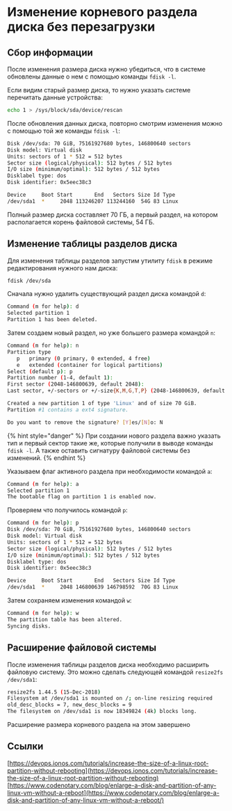 # Изменение корневого раздела диска без перезагрузки

## Сбор информации

После изменения размера диска нужно убедиться, что в системе обновлены данные о нем с помощью команды `fdisk -l`.

Если видим старый размер диска, то нужно указать системе перечитать данные устройства:

```bash
echo 1 > /sys/block/sda/device/rescan
```

После обновления данных диска, повторно смотрим изменения можно с помощью той же команды `fdisk -l`:

```bash
Disk /dev/sda: 70 GiB, 75161927680 bytes, 146800640 sectors
Disk model: Virtual disk
Units: sectors of 1 * 512 = 512 bytes
Sector size (logical/physical): 512 bytes / 512 bytes
I/O size (minimum/optimal): 512 bytes / 512 bytes
Disklabel type: dos
Disk identifier: 0x5eec38c3

Device     Boot Start       End   Sectors Size Id Type
/dev/sda1  *     2048 113246207 113244160  54G 83 Linux
```

Полный размер диска составляет 70 ГБ, а первый раздел, на котором располагается корень файловой системы, 54 ГБ.

## Изменение таблицы разделов диска

Для изменения таблицы разделов запустим утилиту `fdisk` в режиме редактирования нужного нам диска:

```bash
fdisk /dev/sda
```

Сначала нужно удалить существующий раздел диска командой `d`:

```bash
Command (m for help): d
Selected partition 1
Partition 1 has been deleted.
```

Затем создаем новый раздел, но уже большего размера командой `n`:

```bash
Command (m for help): n
Partition type
   p   primary (0 primary, 0 extended, 4 free)
   e   extended (container for logical partitions)
Select (default p): p
Partition number (1-4, default 1):
First sector (2048-146800639, default 2048):
Last sector, +/-sectors or +/-size{K,M,G,T,P} (2048-146800639, default 146800639):

Created a new partition 1 of type 'Linux' and of size 70 GiB.
Partition #1 contains a ext4 signature.

Do you want to remove the signature? [Y]es/[N]o: N
```

{% hint style="danger" %}
При создании нового раздела важно указать тип и первый сектор такие же, которые получили в выводе команды `fdisk -l`. А также оставить сигнатуру файловой системы без изменений.
{% endhint %}

Указываем флаг активного раздела при необходимости командой `a`:

```bash
Command (m for help): a
Selected partition 1
The bootable flag on partition 1 is enabled now.
```

Проверяем что получилось командой `p`:

```bash
Command (m for help): p
Disk /dev/sda: 70 GiB, 75161927680 bytes, 146800640 sectors
Disk model: Virtual disk
Units: sectors of 1 * 512 = 512 bytes
Sector size (logical/physical): 512 bytes / 512 bytes
I/O size (minimum/optimal): 512 bytes / 512 bytes
Disklabel type: dos
Disk identifier: 0x5eec38c3

Device     Boot Start       End   Sectors Size Id Type
/dev/sda1  *     2048 146800639 146798592  70G 83 Linux
```

Затем сохраняем изменения командой `w`:

```bash
Command (m for help): w
The partition table has been altered.
Syncing disks.
```

## Расширение файловой системы

После изменения таблицы разделов диска необходимо расширить файловую систему. Это можно сделать следующей командой `resize2fs /dev/sda1`:

```bash
resize2fs 1.44.5 (15-Dec-2018)
Filesystem at /dev/sda1 is mounted on /; on-line resizing required
old_desc_blocks = 7, new_desc_blocks = 9
The filesystem on /dev/sda1 is now 18349824 (4k) blocks long.
```

Расширение размера корневого раздела на этом завершено

## Ссылки

[https://devops.ionos.com/tutorials/increase-the-size-of-a-linux-root-partition-without-rebooting](https://devops.ionos.com/tutorials/increase-the-size-of-a-linux-root-partition-without-rebooting)  
[https://www.codenotary.com/blog/enlarge-a-disk-and-partition-of-any-linux-vm-without-a-reboot](https://www.codenotary.com/blog/enlarge-a-disk-and-partition-of-any-linux-vm-without-a-reboot/)

